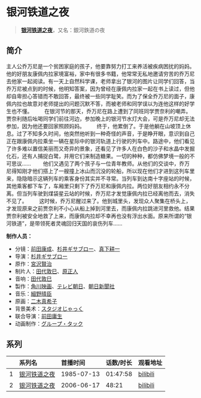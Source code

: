 # 银河铁道之夜


> <u>**[银河铁道之夜](https://bgm.tv/subject/19208)**</u>，又名：銀河鉄道の夜

## 简介

主人公乔万尼是一个贫困家庭的孩子，他要靠努力打工来养活被疾病困扰的妈妈。他的好朋友康佩内拉家境富裕，家中有很多书籍，他常常无私地邀请穷苦的乔万尼去他家一起阅读。有一天上自然科学课，老师拿出了银河的图片让同学们回答，当乔万尼被点到的时候，他明知答案，因为曾经在康佩内拉家一起在书上读过，但他却自卑担心答错而不敢回答，最终被一些同学耻笑。而为了保全乔万尼的面子，康佩内拉也故意对老师提出的问题沉默不答，而被老师和同学误以为连他这样的好学生也不懂。
　　在银河节的那天，乔万尼在路上遭到了同班同学贾奈利的嘲弄。贾奈利随后吆喝同学们前往河边，参加晚上的银河节水灯大会，可是乔万尼却无法参加，因为他还要回家照顾妈妈。
　　终于，他累倒了。于是他躺在山坡顶上休息。过了不知多久时间，他突然他听到一种奇怪的声音，于是睁开眼，意识到自己正在跟康佩内拉乘坐一辆在星际中的银河轨道上行驶的列车中。路途中，他们看见了许多难以置信美丽而又奇异的景象，还看见了许多人在白色的沙子和水晶中发掘化石，还有人捕捉白鹭，并用它们来制造糖果。一切的种种，都仿佛梦境一般的不可思议……
　　他们又遇见了两个孩子与一位青年教师。从他们的交谈中，乔万尼得知刚才他们搭上了一艘撞上冰山而沉没的轮船，所以现在他们才进到这列车里来，隐隐暗示这辆列车的乘客身份其实并不寻常。当列车到达南十字座站的时候，其他乘客都下车了，车厢里只剩下了乔万尼和康佩内拉。两位好朋友相约永不分离。但当列车驶到煤袋星云站的时候，乔万尼才发觉康佩内拉已经离他而去，消失不见了。
　　这时候，乔万尼醒过来了。他到城里头，发现众人聚集在桥头上，才发现原来之前贾奈利不小心从船上掉到河里去，而康佩内拉跳进河里救他。结果贾奈利被安全地救了上来，而康佩内拉却不幸再也没有浮出水面。原来所谓的“银河铁道”，是带领死者灵魂回归天国的哀伤列车……

**制作人员：**
- 分镜：[前田康成](https://bgm.tv/person/26459)、[杉井ギサブロー](https://bgm.tv/person/1300)、[真下耕一](https://bgm.tv/person/66)
- 导演：[杉井ギサブロー](https://bgm.tv/person/1300)
- 原作：[宮沢賢治](https://bgm.tv/person/2307)
- 制片人：[田代敦巳](https://bgm.tv/person/930)、[原正人](https://bgm.tv/person/23945)
- 音响：[田代敦巳](https://bgm.tv/person/930)
- 製作：[角川映画](https://bgm.tv/person/11505)、[テレビ朝日](https://bgm.tv/person/627)、[朝日新聞社](https://bgm.tv/person/50842)
- 音乐：[細野晴臣](https://bgm.tv/person/11506)
- 原画：[二木真希子](https://bgm.tv/person/11680)
- 背景美术：[スタジオじゃっく](https://bgm.tv/person/11891)
- 联合导演：[前田庸生](https://bgm.tv/person/3247)
- 动画制作：[グループ・タック](https://bgm.tv/person/484)



## 系列

|     |   系列名   |   首播时间  | 话数/时长  | 观看地址 |
|:---  |:------    |:----      |:---       |:---  |
| 1 |[银河铁道之夜](https://bgm.tv/subject/19208)| 1985-07-13 | 01:47:58 | [bilibili](https://www.bilibili.com/bangumi/play/ss3041)  |
| 2 |[银河铁道之夜](https://bgm.tv/subject/25400)| 2006-06-17 | 48:21 | [bilibili](https://www.bilibili.com/bangumi/play/ss3053)  |



